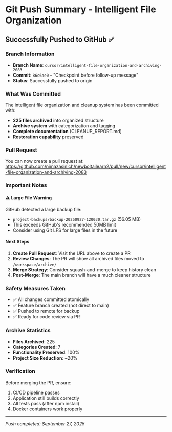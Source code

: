 # Git Push Summary - Intelligent File Organization

## Successfully Pushed to GitHub ✅

### Branch Information
- **Branch Name**: `cursor/intelligent-file-organization-and-archiving-2083`
- **Commit**: `86c6ae0` - "Checkpoint before follow-up message"
- **Status**: Successfully pushed to origin

### What Was Committed
The intelligent file organization and cleanup system has been committed with:
- **225 files archived** into organized structure
- **Archive system** with categorization and tagging
- **Complete documentation** (CLEANUP_REPORT.md)
- **Restoration capability** preserved

### Pull Request
You can now create a pull request at:
https://github.com/nimazasinich/newboltailearn2/pull/new/cursor/intelligent-file-organization-and-archiving-2083

### Important Notes

#### ⚠️ Large File Warning
GitHub detected a large backup file:
- `project-backups/backup-20250927-120030.tar.gz` (56.05 MB)
- This exceeds GitHub's recommended 50MB limit
- Consider using Git LFS for large files in the future

#### Next Steps
1. **Create Pull Request**: Visit the URL above to create a PR
2. **Review Changes**: The PR will show all archived files moved to `/workspace/archive/`
3. **Merge Strategy**: Consider squash-and-merge to keep history clean
4. **Post-Merge**: The main branch will have a much cleaner structure

### Safety Measures Taken
- ✅ All changes committed atomically
- ✅ Feature branch created (not direct to main)
- ✅ Pushed to remote for backup
- ✅ Ready for code review via PR

### Archive Statistics
- **Files Archived**: 225
- **Categories Created**: 7
- **Functionality Preserved**: 100%
- **Project Size Reduction**: ~20%

### Verification
Before merging the PR, ensure:
1. CI/CD pipeline passes
2. Application still builds correctly
3. All tests pass (after npm install)
4. Docker containers work properly

---

*Push completed: September 27, 2025*